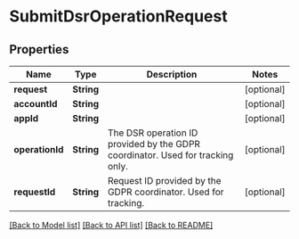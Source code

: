 # SubmitDsrOperationRequest

## Properties
Name | Type | Description | Notes
------------ | ------------- | ------------- | -------------
**request** | **String** |  | [optional] 
**accountId** | **String** |  | [optional] 
**appId** | **String** |  | [optional] 
**operationId** | **String** | The DSR operation ID provided by the GDPR coordinator. Used for tracking only. | [optional] 
**requestId** | **String** | Request ID provided by the GDPR coordinator. Used for tracking. | [optional] 

[[Back to Model list]](../README.md#documentation-for-models) [[Back to API list]](../README.md#documentation-for-api-endpoints) [[Back to README]](../README.md)


